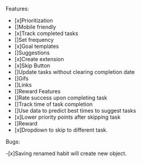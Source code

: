Features:

- [x]Prioritization
- []Mobile friendly
- [x]Track completed tasks
- []Set frequency
- [x]Goal templates
- []Suggestions
- [x]Create extension
- [x]Skip Button
- []Update tasks without clearing completion date
- []Gifs
- []Links
- []Reward Features
- []Rate success upon completing task
- []Track time of task completion
- []Use data to predict best times to suggest tasks
- [x]Lower priority points after skipping task
- []Reward
- [x]Dropdown to skip to different task.


Bugs:

-[x]Saving renamed habit will create new object.
